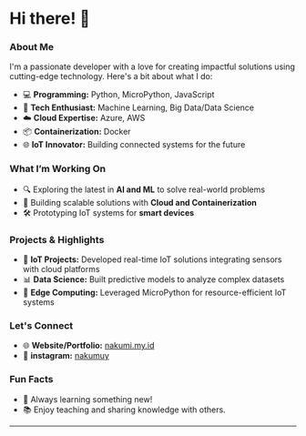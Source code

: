 # Hi there! 👋  

### About Me  
I'm a passionate developer with a love for creating impactful solutions using cutting-edge technology. Here's a bit about what I do:  

- 💻 **Programming:** Python, MicroPython, JavaScript  
- 🤖 **Tech Enthusiast:** Machine Learning, Big Data/Data Science  
- ☁️ **Cloud Expertise:** Azure, AWS  
- 📦 **Containerization:** Docker  
- 🌐 **IoT Innovator:** Building connected systems for the future  

### What I’m Working On  
- 🔍 Exploring the latest in **AI and ML** to solve real-world problems  
- 🌟 Building scalable solutions with **Cloud and Containerization**  
- 🛠️ Prototyping IoT systems for **smart devices**  

### Projects & Highlights  
- 🚀 **IoT Projects:** Developed real-time IoT solutions integrating sensors with cloud platforms  
- 📊 **Data Science:** Built predictive models to analyze complex datasets  
- 📡 **Edge Computing:** Leveraged MicroPython for resource-efficient IoT systems  

### Let's Connect  
- 🌐 **Website/Portfolio:** [nakumi.my.id](https://nakumi.my.id)  
- 💼 **instagram:** [nakumuy](https://instagram.com/nakumuy)  

### Fun Facts  
- 🧠 Always learning something new!  
- 📚 Enjoy teaching and sharing knowledge with others.  

---
